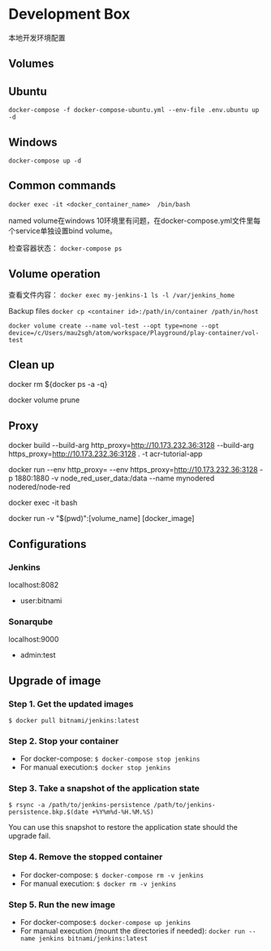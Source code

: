 # Development Box

本地开发环境配置

## Volumes

## Ubuntu

`docker-compose -f docker-compose-ubuntu.yml --env-file .env.ubuntu up -d`

## Windows

`docker-compose up -d`

## Common commands

`docker exec -it <docker_container_name>  /bin/bash`

named volume在windows 10环境里有问题，在docker-compose.yml文件里每个service单独设置bind volume。

检查容器状态：
`docker-compose ps`

## Volume operation

查看文件内容：
`docker exec my-jenkins-1 ls -l /var/jenkins_home`

Backup files
`docker cp <container id>:/path/in/container /path/in/host`

`docker volume create --name vol-test --opt type=none --opt device=/c/Users/mau2sgh/atom/workspace/Playground/play-container/vol-test`

## Clean up

docker rm ${docker ps -a -q}

docker volume prune

## Proxy

docker build --build-arg http_proxy=<http://10.173.232.36:3128> --build-arg https_proxy=<http://10.173.232.36:3128> . -t acr-tutorial-app

docker run --env http_proxy= --env https_proxy=<http://10.173.232.36:3128> -p 1880:1880 -v node_red_user_data:/data --name mynodered nodered/node-red

docker exec -it <mycontainer> bash

docker run -v "$(pwd)":[volume_name] [docker_image]

## Configurations

### Jenkins

localhost:8082

- user:bitnami

### Sonarqube

localhost:9000

- admin:test

## Upgrade of image

### Step 1. Get the updated images

`$ docker pull bitnami/jenkins:latest`

### Step 2. Stop your container

- For docker-compose: `$ docker-compose stop jenkins`
- For manual execution:`$ docker stop jenkins`

### Step 3. Take a snapshot of the application state

`$ rsync -a /path/to/jenkins-persistence /path/to/jenkins-persistence.bkp.$(date +%Y%m%d-%H.%M.%S)`

You can use this snapshot to restore the application state should the upgrade fail.

### Step 4. Remove the stopped container

- For docker-compose: `$ docker-compose rm -v jenkins`
- For manual execution: `$ docker rm -v jenkins`

### Step 5. Run the new image

- For docker-compose:`$ docker-compose up jenkins`
- For manual execution (mount the directories if needed): `docker run --name jenkins bitnami/jenkins:latest`
